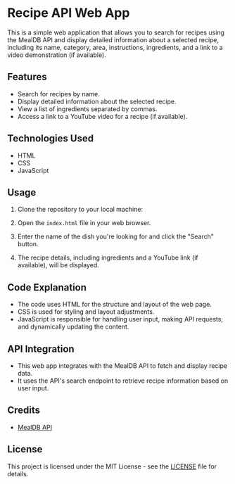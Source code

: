 # Recipe API Web App

This is a simple web application that allows you to search for recipes using the MealDB API and display detailed information about a selected recipe, including its name, category, area, instructions, ingredients, and a link to a video demonstration (if available).

## Features

- Search for recipes by name.
- Display detailed information about the selected recipe.
- View a list of ingredients separated by commas.
- Access a link to a YouTube video for a recipe (if available).

## Technologies Used

- HTML
- CSS
- JavaScript

## Usage

1. Clone the repository to your local machine:

2. Open the `index.html` file in your web browser.

3. Enter the name of the dish you're looking for and click the "Search" button.

4. The recipe details, including ingredients and a YouTube link (if available), will be displayed.

## Code Explanation

- The code uses HTML for the structure and layout of the web page.
- CSS is used for styling and layout adjustments.
- JavaScript is responsible for handling user input, making API requests, and dynamically updating the content.

## API Integration

- This web app integrates with the MealDB API to fetch and display recipe data.
- It uses the API's search endpoint to retrieve recipe information based on user input.

## Credits

- [MealDB API](https://www.themealdb.com/api.php)

## License

This project is licensed under the MIT License - see the [LICENSE](LICENSE) file for details.
